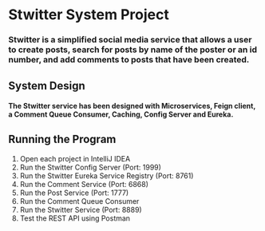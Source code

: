 # **Stwitter System Project**

### Stwitter is a simplified social media service that allows a user to create posts, search for posts by name of the poster or an id number, and add comments to posts that have been created.

## System Design

#### The Stwitter service has been designed with Microservices, Feign client, a Comment Queue Consumer, Caching, Config Server and Eureka.

## Running the Program

1. Open each project in IntelliJ IDEA
2. Run the Stwitter Config Server (Port: 1999)
3. Run the Stwitter Eureka Service Registry (Port: 8761)
4. Run the Comment Service (Port: 6868)
5. Run the Post Service (Port: 1777)
6. Run the Comment Queue Consumer
7. Run the Stwitter Service (Port: 8889)
8. Test the REST API using Postman

